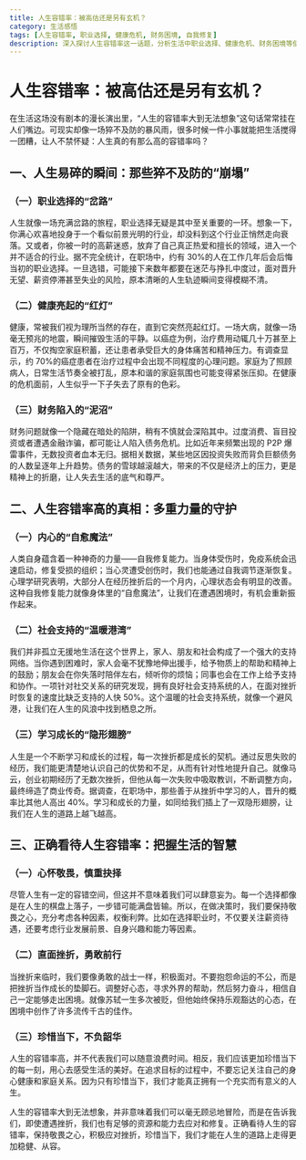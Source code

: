 ```yaml
---
title: 人生容错率：被高估还是另有玄机？
category: 生活感悟
tags: [人生容错率, 职业选择, 健康危机, 财务困境, 自我修复]
description: 深入探讨人生容错率这一话题，分析生活中职业选择、健康危机、财务困境等使人生看似脆弱的情况，同时阐述内心自愈、社会支持、学习成长等因素赋予人生的高容错率，以及如何正确看待人生容错率。
---
```

# 人生容错率：被高估还是另有玄机？
在生活这场没有剧本的漫长演出里，“人生的容错率大到无法想象”这句话常常挂在人们嘴边。可现实却像一场猝不及防的暴风雨，很多时候一件小事就能把生活搅得一团糟，让人不禁怀疑：人生真的有那么高的容错率吗？

## 一、人生易碎的瞬间：那些猝不及防的“崩塌”

### （一）职业选择的“岔路”
人生就像一场充满岔路的旅程，职业选择无疑是其中至关重要的一环。想象一下，你满心欢喜地投身于一个看似前景光明的行业，却没料到这个行业正悄然走向衰落。又或者，你被一时的高薪迷惑，放弃了自己真正热爱和擅长的领域，进入一个并不适合的行业。据不完全统计，在职场中，约有 30%的人在工作几年后会后悔当初的职业选择。一旦选错，可能接下来数年都要在迷茫与挣扎中度过，面对晋升无望、薪资停滞甚至失业的风险，原本清晰的人生轨迹瞬间变得模糊不清。

### （二）健康亮起的“红灯”
健康，常被我们视为理所当然的存在，直到它突然亮起红灯。一场大病，就像一场毫无预兆的地震，瞬间摧毁生活的平静。以癌症为例，治疗费用动辄几十万甚至上百万，不仅掏空家庭积蓄，还让患者承受巨大的身体痛苦和精神压力。有调查显示，约 70%的癌症患者在治疗过程中会出现不同程度的心理问题。家庭为了照顾病人，日常生活节奏全被打乱，原本和谐的家庭氛围也可能变得紧张压抑。在健康的危机面前，人生似乎一下子失去了原有的色彩。

### （三）财务陷入的“泥沼”
财务问题就像一个隐藏在暗处的陷阱，稍有不慎就会深陷其中。过度消费、盲目投资或者遭遇金融诈骗，都可能让人陷入债务危机。比如近年来频繁出现的 P2P 爆雷事件，无数投资者血本无归。据相关数据，某些地区因投资失败而背负巨额债务的人数呈逐年上升趋势。债务的雪球越滚越大，带来的不仅是经济上的压力，更是精神上的折磨，让人失去生活的底气和尊严。

## 二、人生容错率高的真相：多重力量的守护

### （一）内心的“自愈魔法”
人类自身蕴含着一种神奇的力量——自我修复能力。当身体受伤时，免疫系统会迅速启动，修复受损的组织；当心灵遭受创伤时，我们也能通过自我调节逐渐恢复。心理学研究表明，大部分人在经历挫折后的一个月内，心理状态会有明显的改善。这种自我修复能力就像身体里的“自愈魔法”，让我们在遭遇困境时，有机会重新振作起来。

### （二）社会支持的“温暖港湾”
我们并非孤立无援地生活在这个世界上，家人、朋友和社会构成了一个强大的支持网络。当你遇到困难时，家人会毫不犹豫地伸出援手，给予物质上的帮助和精神上的鼓励；朋友会在你失落时陪伴左右，倾听你的烦恼；同事也会在工作上给予支持和协作。一项针对社交关系的研究发现，拥有良好社会支持系统的人，在面对挫折时恢复的速度比缺乏支持的人快 50%。这个温暖的社会支持系统，就像一个避风港，让我们在人生的风浪中找到栖息之所。

### （三）学习成长的“隐形翅膀”
人生是一个不断学习和成长的过程，每一次挫折都是成长的契机。通过反思失败的经历，我们能更清楚地认识自己的优势和不足，从而有针对性地提升自己。就像马云，创业初期经历了无数次挫折，但他从每一次失败中吸取教训，不断调整方向，最终缔造了商业传奇。据调查，在职场中，那些善于从挫折中学习的人，晋升的概率比其他人高出 40%。学习和成长的力量，如同给我们插上了一双隐形翅膀，让我们在人生的道路上越飞越高。

## 三、正确看待人生容错率：把握生活的智慧

### （一）心怀敬畏，慎重抉择
尽管人生有一定的容错空间，但这并不意味着我们可以肆意妄为。每一个选择都像是在人生的棋盘上落子，一步错可能满盘皆输。所以，在做决策时，我们要保持敬畏之心，充分考虑各种因素，权衡利弊。比如在选择职业时，不仅要关注薪资待遇，还要考虑行业发展前景、自身兴趣和能力等因素。

### （二）直面挫折，勇敢前行
当挫折来临时，我们要像勇敢的战士一样，积极面对。不要抱怨命运的不公，而是把挫折当作成长的垫脚石。调整好心态，寻求外界的帮助，然后努力奋斗，相信自己一定能够走出困境。就像苏轼一生多次被贬，但他始终保持乐观豁达的心态，在困境中创作了许多流传千古的佳作。

### （三）珍惜当下，不负韶华
人生的容错率高，并不代表我们可以随意浪费时间。相反，我们应该更加珍惜当下的每一刻，用心去感受生活的美好。在追求目标的过程中，不要忘记关注自己的身心健康和家庭关系。因为只有珍惜当下，我们才能真正拥有一个充实而有意义的人生。

人生的容错率大到无法想象，并非意味着我们可以毫无顾忌地冒险，而是在告诉我们，即使遭遇挫折，我们也有足够的资源和能力去应对和修复。正确看待人生的容错率，保持敬畏之心，积极应对挫折，珍惜当下，我们才能在人生的道路上走得更加稳健、从容。